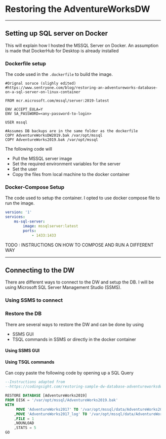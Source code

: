 # Restoring the AdventureWorksDW
---
## Setting up SQL server on Docker
This will explain how I hosted the MSSQL Server on Docker. An assumption is made that DockerHub for Desktop is already installed

### Dockerfile setup
The code used in the `.dockerfile` to build the image. 
```DOCKER
#Orignal soruce (slighly edited)
#https://www.sentryone.com/blog/restoring-an-adventureworks-database-on-a-sql-server-on-linux-container

FROM mcr.microsoft.com/mssql/server:2019-latest

ENV ACCEPT_EULA=Y
ENV SA_PASSWORD=<any-password-to-login>

USER mssql

#Assumes DB backups are in the same folder as the dockerfile
COPY AdventureWorksDW2019.bak /var/opt/mssql
COPY AdventureWorks2019.bak /var/opt/mssql
```
The following code will
- Pull the MSSQL server image
- Set the required environment variables for the server
- Set the user
- Copy the files from local machine to the docker container

### Docker-Compose Setup
The code used to setup the container. I opted to use docker compose file to run the image. 
```yaml
version: '1'
services:
	ms-sql-server:
		image: mssqlserver:latest
		ports:
			- 1433:1433
```
TODO : INSTRUCTIONS ON HOW TO COMPOSE AND RUN A DIFFERENT WAY

---
## Connecting to the DW
There are different ways to connect to the DW and setup the DB. I will be using Microsoft SQL Server Management Studio (SSMS).

### Using SSMS to connect


### Restore the DB
There are several ways to restore the DW and can be done by using 
- SSMS GUI
- TSQL commands in SSMS or directly in the docker container

#### Using SSMS GUI

#### Using TSQL commands
Can copy paste the following code by opening up a SQL Query
```SQL
--Instructions adapted from 
--https://codingsight.com/restoring-sample-dw-database-adventureworksdw2019/

RESTORE DATABASE [AdventureWorks2019]
FROM DISK = '/var/opt/mssql/AdventureWorks2019.bak'
WITH 
	 MOVE 'AdventureWorks2017' TO '/var/opt/mssql/data/AdventureWorks2019.mdf'
	,MOVE 'AdventureWorks2017_log' TO '/var/opt/mssql/data/AdventureWorks2019_log.ldf'
	,FILE = 1
	,NOUNLOAD
	,STATS = 5
GO
```